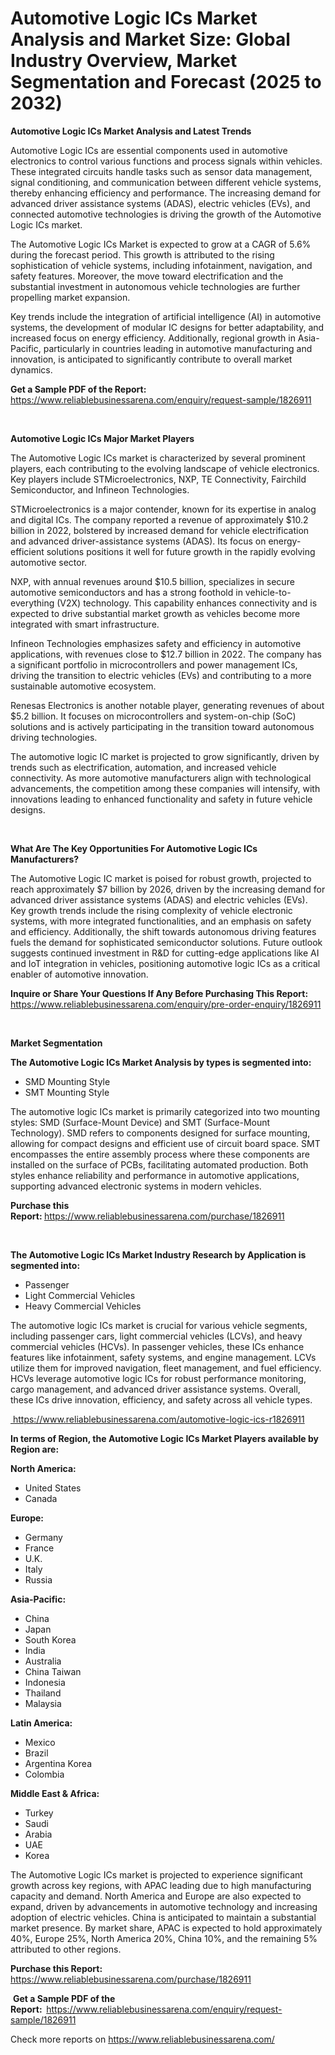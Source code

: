 <p><h1>Automotive Logic ICs Market Analysis and Market Size: Global Industry Overview, Market Segmentation and Forecast (2025 to 2032)</h1></p><p><strong>Automotive Logic ICs Market Analysis and Latest Trends</strong></p>
<p><p>Automotive Logic ICs are essential components used in automotive electronics to control various functions and process signals within vehicles. These integrated circuits handle tasks such as sensor data management, signal conditioning, and communication between different vehicle systems, thereby enhancing efficiency and performance. The increasing demand for advanced driver assistance systems (ADAS), electric vehicles (EVs), and connected automotive technologies is driving the growth of the Automotive Logic ICs market.</p><p>The Automotive Logic ICs Market is expected to grow at a CAGR of 5.6% during the forecast period. This growth is attributed to the rising sophistication of vehicle systems, including infotainment, navigation, and safety features. Moreover, the move toward electrification and the substantial investment in autonomous vehicle technologies are further propelling market expansion. </p><p>Key trends include the integration of artificial intelligence (AI) in automotive systems, the development of modular IC designs for better adaptability, and increased focus on energy efficiency. Additionally, regional growth in Asia-Pacific, particularly in countries leading in automotive manufacturing and innovation, is anticipated to significantly contribute to overall market dynamics.</p></p>
<p><strong>Get a Sample PDF of the Report:&nbsp;</strong> <a href="https://www.reliablebusinessarena.com/enquiry/request-sample/1826911?utm_campaign=3559&utm_medium=2&utm_source=Github&utm_content=ia&utm_term=31032025&utm_id=automotive-logic-ics">https://www.reliablebusinessarena.com/enquiry/request-sample/1826911</a></p>
<p>&nbsp;</p>
<p><strong>Automotive Logic ICs Major Market Players</strong></p>
<p><p>The Automotive Logic ICs market is characterized by several prominent players, each contributing to the evolving landscape of vehicle electronics. Key players include STMicroelectronics, NXP, TE Connectivity, Fairchild Semiconductor, and Infineon Technologies.</p><p>STMicroelectronics is a major contender, known for its expertise in analog and digital ICs. The company reported a revenue of approximately $10.2 billion in 2022, bolstered by increased demand for vehicle electrification and advanced driver-assistance systems (ADAS). Its focus on energy-efficient solutions positions it well for future growth in the rapidly evolving automotive sector.</p><p>NXP, with annual revenues around $10.5 billion, specializes in secure automotive semiconductors and has a strong foothold in vehicle-to-everything (V2X) technology. This capability enhances connectivity and is expected to drive substantial market growth as vehicles become more integrated with smart infrastructure.</p><p>Infineon Technologies emphasizes safety and efficiency in automotive applications, with revenues close to $12.7 billion in 2022. The company has a significant portfolio in microcontrollers and power management ICs, driving the transition to electric vehicles (EVs) and contributing to a more sustainable automotive ecosystem.</p><p>Renesas Electronics is another notable player, generating revenues of about $5.2 billion. It focuses on microcontrollers and system-on-chip (SoC) solutions and is actively participating in the transition toward autonomous driving technologies.</p><p>The automotive logic IC market is projected to grow significantly, driven by trends such as electrification, automation, and increased vehicle connectivity. As more automotive manufacturers align with technological advancements, the competition among these companies will intensify, with innovations leading to enhanced functionality and safety in future vehicle designs.</p></p>
<p>&nbsp;</p>
<p><strong>What Are The Key Opportunities For Automotive Logic ICs Manufacturers?</strong></p>
<p><p>The Automotive Logic IC market is poised for robust growth, projected to reach approximately $7 billion by 2026, driven by the increasing demand for advanced driver assistance systems (ADAS) and electric vehicles (EVs). Key growth trends include the rising complexity of vehicle electronic systems, with more integrated functionalities, and an emphasis on safety and efficiency. Additionally, the shift towards autonomous driving features fuels the demand for sophisticated semiconductor solutions. Future outlook suggests continued investment in R&D for cutting-edge applications like AI and IoT integration in vehicles, positioning automotive logic ICs as a critical enabler of automotive innovation.</p></p>
<p><strong>Inquire or Share Your Questions If Any Before Purchasing This Report:</strong> <a href="https://www.reliablebusinessarena.com/enquiry/pre-order-enquiry/1826911?utm_campaign=3559&utm_medium=2&utm_source=Github&utm_content=ia&utm_term=31032025&utm_id=automotive-logic-ics">https://www.reliablebusinessarena.com/enquiry/pre-order-enquiry/1826911</a></p>
<p>&nbsp;</p>
<p><strong>Market Segmentation</strong></p>
<p><strong>The Automotive Logic ICs Market Analysis by types is segmented into:</strong></p>
<p><ul><li>SMD Mounting Style</li><li>SMT Mounting Style</li></ul></p>
<p><p>The automotive logic ICs market is primarily categorized into two mounting styles: SMD (Surface-Mount Device) and SMT (Surface-Mount Technology). SMD refers to components designed for surface mounting, allowing for compact designs and efficient use of circuit board space. SMT encompasses the entire assembly process where these components are installed on the surface of PCBs, facilitating automated production. Both styles enhance reliability and performance in automotive applications, supporting advanced electronic systems in modern vehicles.</p></p>
<p><strong>Purchase this Report:&nbsp;</strong><a href="https://www.reliablebusinessarena.com/purchase/1826911?utm_campaign=3559&utm_medium=2&utm_source=Github&utm_content=ia&utm_term=31032025&utm_id=automotive-logic-ics">https://www.reliablebusinessarena.com/purchase/1826911</a></p>
<p>&nbsp;</p>
<p><strong>The Automotive Logic ICs Market Industry Research by Application is segmented into:</strong></p>
<p><ul><li>Passenger</li><li>Light Commercial Vehicles</li><li>Heavy Commercial Vehicles</li></ul></p>
<p><p>The automotive logic ICs market is crucial for various vehicle segments, including passenger cars, light commercial vehicles (LCVs), and heavy commercial vehicles (HCVs). In passenger vehicles, these ICs enhance features like infotainment, safety systems, and engine management. LCVs utilize them for improved navigation, fleet management, and fuel efficiency. HCVs leverage automotive logic ICs for robust performance monitoring, cargo management, and advanced driver assistance systems. Overall, these ICs drive innovation, efficiency, and safety across all vehicle types.</p></p>
<p><a href="https://www.reliablebusinessarena.com/automotive-logic-ics-r1826911?utm_campaign=3559&utm_medium=2&utm_source=Github&utm_content=ia&utm_term=31032025&utm_id=automotive-logic-ics">&nbsp;https://www.reliablebusinessarena.com/automotive-logic-ics-r1826911</a></p>
<p><strong>In terms of Region, the Automotive Logic ICs Market Players available by Region are:</strong></p>
<p>
    <p> <strong> North America: </strong>
        <ul>
            <li>United States</li>
            <li>Canada</li>
        </ul>
        </p> 
    <p> <strong> Europe: </strong>
        <ul>
            <li>Germany</li>
            <li>France</li>
            <li>U.K.</li>
            <li>Italy</li>
            <li>Russia</li>
        </ul>
        </p> 
    <p> <strong> Asia-Pacific: </strong>
        <ul>
            <li>China</li>
            <li>Japan</li>
            <li>South Korea</li>
            <li>India</li>
            <li>Australia</li>
            <li>China Taiwan</li>
            <li>Indonesia</li>
            <li>Thailand</li>
            <li>Malaysia</li>
        </ul>
        </p> 
    <p> <strong> Latin America: </strong>
        <ul>
            <li>Mexico</li>
            <li>Brazil</li>
            <li>Argentina Korea</li>
            <li>Colombia</li>
        </ul>
        </p> 
    <p> <strong> Middle East & Africa: </strong>
        <ul>
            <li>Turkey</li>
            <li>Saudi</li>
            <li>Arabia</li>
            <li>UAE</li>
            <li>Korea</li>
        </ul>
    </p>
    </p>
<p><p>The Automotive Logic ICs market is projected to experience significant growth across key regions, with APAC leading due to high manufacturing capacity and demand. North America and Europe are also expected to expand, driven by advancements in automotive technology and increasing adoption of electric vehicles. China is anticipated to maintain a substantial market presence. By market share, APAC is expected to hold approximately 40%, Europe 25%, North America 20%, China 10%, and the remaining 5% attributed to other regions.</p></p>
<p><strong>Purchase this Report: </strong><a href="https://www.reliablebusinessarena.com/purchase/1826911?utm_campaign=3559&utm_medium=2&utm_source=Github&utm_content=ia&utm_term=31032025&utm_id=automotive-logic-ics">https://www.reliablebusinessarena.com/purchase/1826911</a></p>
<p>&nbsp;<strong>Get a Sample PDF of the Report:&nbsp;&nbsp;</strong><a href="https://www.reliablebusinessarena.com/enquiry/request-sample/1826911?utm_campaign=3559&utm_medium=2&utm_source=Github&utm_content=ia&utm_term=31032025&utm_id=automotive-logic-ics">https://www.reliablebusinessarena.com/enquiry/request-sample/1826911</a></p>
<p><strong></strong></p>
<p>Check more reports on <a href="https://www.reliablebusinessarena.com/?utm_campaign=3559&utm_medium=2&utm_source=Github&utm_content=ia&utm_term=31032025&utm_id=automotive-logic-ics">https://www.reliablebusinessarena.com/</a></p>